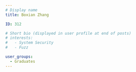 ```yaml
---
# Display name
title: Boxian Zhang

ID: 312

# Short bio (displayed in user profile at end of posts)
# interests:
#   - System Security
#   - Fuzz

user_groups:
  - Graduates
---
```

